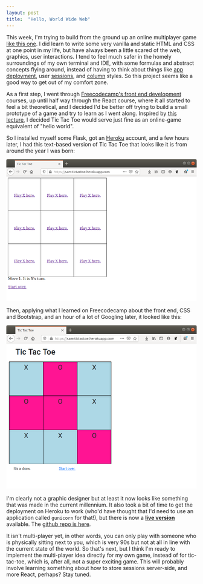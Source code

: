 ```yaml
---
layout: post
title:  "Hello, World Wide Web"
---
```


This week, I'm trying to build from the ground up an online multiplayer game [like this one](https://codenames.game). I did learn to write some very vanilla and static HTML and CSS at one point in my life, but have always been a little scared of the web, graphics, user interactions. I tend to feel much safer in the homely surroundings of my own terminal and IDE, with some formulas and abstract concepts flying around, instead of having to think about things like [app deployment](https://devcenter.heroku.com/articles/github-integration), user [sessions](https://flask.palletsprojects.com/en/1.1.x/quickstart/#sessions), and [column](https://getbootstrap.com/docs/5.0/layout/columns/) styles. So this project seems like a good way to get out of my comfort zone.

As a first step, I went through [Freecodecamp's front end development](https://www.freecodecamp.org/learn/front-end-libraries/) courses, up until half way through the React course, where it all started to feel a bit theoretical, and I decided I'd be better off trying to build a small prototype of a game and try to learn as I went along. Inspired by [this lecture](https://cs50.harvard.edu/beyond/2019/days/2/), I decided Tic Tac Toe would serve just fine as an online-game equivalent of "hello world".

So I installed myself some Flask, got an [Heroku](https://www.heroku.com) account, and a few hours later, I had this text-based version of Tic Tac Toe that looks like it is from around the year I was born:

![Tic Tac Toe in the past](/assets/tictactoetext.png)

Then, applying what I learned on Freecodecamp about the front end, CSS and Bootstrap, and an hour of a lot of Googling later, it looked like this:

![Tic Tac Toe a little later](/assets/tictactoebootstr.png)

I'm clearly not a graphic designer but at least it now looks like something that was made in the current millennium. It also took a bit of time to get the deployment on Heroku to work (who'd have thought that I'd need to use an application called `gunicorn` for that!), but there is now a **[live version](https://sam-tictactoe.herokuapp.com)** available. The [github repo is here](https://github.com/mnopqr1/tictactoe/). 

It isn't multi-player yet, in other words, you can only play with someone who is physically sitting next to you, which is very 90s but not at all in line with the current state of the world. So that's next, but I think I'm ready to implement the multi-player idea directly for my own game, instead of for tic-tac-toe, which is, after all, not a super exciting game. This will probably involve learning something about how to store sessions server-side, and more React, perhaps? Stay tuned.